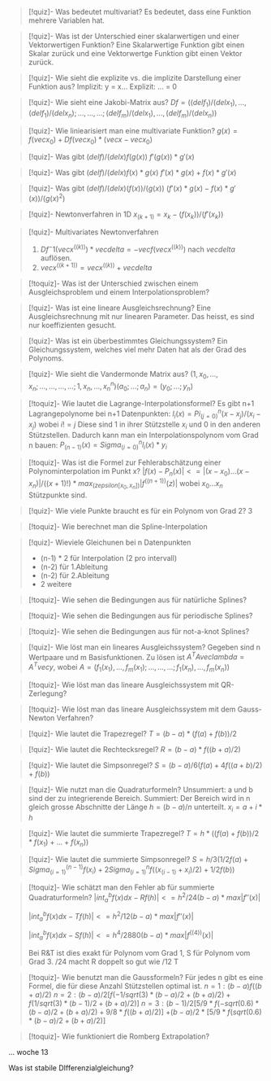 > [!quiz]- Was bedeutet multivariat?
> Es bedeutet, dass eine Funktion mehrere Variablen hat.

> [!quiz]- Was ist der Unterschied einer skalarwertigen und einer Vektorwertigen Funktion?
> Eine Skalarwertige Funktion gibt einen Skalar zurück und eine Vektorwertge Funktion gibt einen Vektor zurück.

> [!quiz]- Wie sieht die explizite vs. die implizite Darstellung einer Funktion aus?
> Implizit: y = x...
> Explizit: ... = 0

> [!quiz]- Wie sieht eine Jakobi-Matrix aus?
> $Df = ((del f_1) / (del x_1),...,(del f_1) / (del x_n);...,...,...;(del f_m) / (del x_1),...,(del f_m) / (del x_n))$

> [!quiz]- Wie liniearisiert man eine multivariate Funktion?
> $g(x) = f(vec x_0) + Df(vec x_0) * (vec x - vec x_0)$

> [!quiz]- Was gibt $(del f) / (del x) f(g(x))$
> $f'(g(x)) * g'(x)$

> [!quiz]- Was gibt $(del f) / (del x) f(x) * g(x)$
> $f'(x) * g(x) + f(x) * g'(x)$

> [!quiz]- Was gibt $(del f) / (del x) (f(x)) / (g(x))$
> $(f'(x) * g(x) - f(x) * g'(x)) / (g(x)^2)$

> [!quiz]- Newtonverfahren in 1D
> $x_(k+1) = x_k - (f(x_k)) / (f'(x_k))$

> [!quiz]- Multivariates Newtonverfahren
> 1. $Df^-1(vec x^((k))) * vec delta = -vec f(vec x^((k)))$ nach $vec delta$ auflösen.
> 2. $vec x^((k+1)) = vec x^((k)) + vec delta$

> [!toquiz]- Was ist der Unterschied zwischen einem Ausgleichsproblem und einem Interpolationsproblem?

> [!quiz]- Was ist eine lineare Ausgleichsrechnung?
> Eine Ausgleichsrechnung mit nur linearen Parameter. Das heisst, es sind nur koeffizienten gesucht. 

> [!quiz]- Was ist ein überbestimmtes Gleichungssystem?
> Ein Gleichungssystem, welches viel mehr Daten hat als der Grad des Polynoms.

> [!quiz]- Wie sieht die Vandermonde Matrix aus?
> $(1,x_0,...,x_n;...,...,...,...;1,x_n,...,x_n^n)(a_0;...;a_n) = (y_0;...;y_n)$

> [!toquiz]- Wie lautet die Lagrange-Interpolationsformel?
> Es gibt n+1 Lagrangepolynome bei n+1 Datenpunkten:
> $l_i(x) = Pi_(j=0)^n (x - x_j) / (x_i - x_j)$ wobei $i != j$
> Diese sind 1 in ihrer Stützstelle $x_i$ und 0 in den anderen Stützstellen.
> Dadurch kann man ein Interpolationspolynom vom Grad n bauen:
> $P_(n-1)(x) = Sigma_(i=0)^n  l_i(x) * y_i$

> [!toquiz]-  Was ist die Formel zur Fehlerabschätzung einer Polynominterpolation im Punkt x?
$|f(x) - P_n(x)| <= |(x-x_0)...(x-x_n)| / ((x + 1)!) * max_(z epsilon [x_0,x_n]) |f^((n+1))(z)|$ wobei $x_0 ... x_n$ Stützpunkte sind.

> [!quiz]- Wie viele Punkte braucht es für ein Polynom von Grad 2?
> 3

> [!toquiz]- Wie berechnet man die Spline-Interpolation

> [!quiz]- Wieviele Gleichunen bei n Datenpunkten
> - (n-1) * 2 für Interpolation (2 pro intervall)
> - (n-2) für 1.Ableitung
> - (n-2) für 2.Ableitung
> - 2 weitere

> [!toquiz]- Wie sehen die Bedingungen aus für natürliche Splines?

> [!toquiz]- Wie sehen die Bedingungen aus für periodische Splines?

> [!toquiz]- Wie sehen die Bedingungen aus für not-a-knot Splines?

> [!quiz]- Wie löst man ein lineares Ausgleichssystem?
> Gegeben sind n Wertpaare und m Basisfunktionen. Zu lösen ist $A^T A vec lambda = A^T vec y$, wobei $A = (f_1(x_1),...,f_m(x_1);...,...,...;f_1(x_n),...,f_m(x_n))$

> [!toquiz]- Wie löst man das lineare Ausgleichssystem mit QR-Zerlegung?

> [!toquiz]- Wie löst man das lineare Ausgleichssystem mit dem Gauss-Newton Verfahren?

> [!quiz]- Wie lautet die Trapezregel?
> $T = (b - a) * (f(a) + f(b)) / 2$

> [!quiz]- Wie lautet die Rechtecksregel?
> $R = (b - a) * f((b+a)/2)$

> [!quiz]- Wie lautet die Simpsonregel?
> $S = (b - a) / 6 (f(a) + 4f((a+b)/2)+f(b))$

> [!quiz]- Wie nutzt man die Quadraturformeln?
> Unsummiert: a und b sind der zu integrierende Bereich.
> Summiert: Der Bereich wird in n gleich grosse Abschnitte der Länge $h = (b - a) / n$ unterteilt. $x_i = a + i * h$

> [!quiz]- Wie lautet die summierte Trapezregel?
> $T = h * ((f(a) + f(b))/2 * f(x_1) + ... + f(x_n))$

> [!quiz]- Wie lautet die summierte Simpsonregel?
> $S = h/3 (1/2 f(a) + Sigma_(i=1)^(n-1) f(x_i) + 2 Sigma_(i=1)^n f((x_(i-1) + x_i)/2) + 1/2 f(b))$

> [!toquiz]- Wie schätzt man den Fehler ab für summierte Quadraturformeln?
> $|int_a^b f(x)dx - Rf(h)| <= h^2/24 (b - a) * max |f''(x)|$
> 
> $|int_a^b f(x)dx - Tf(h)| <= h^2/12 (b - a) * max |f''(x)|$
> 
> $|int_a^b f(x)dx - Sf(h)| <= h^4/2880 (b - a) * max |f^((4))(x)|$
>
> Bei R&T ist dies exakt für Polynom vom Grad 1, S für Polynom vom Grad 3. /24 macht R doppelt so gut wie /12 T

> [!toquiz]- Wie benutzt man die Gaussformeln?
> Für jedes n gibt es eine Formel, die für diese Anzahl Stützstellen optimal ist.
> $n = 1: (b-a) f((b+a)/2)$
> $n = 2: (b - a)/2 [f(-1/sqrt(3) * (b-a)/2 + (b+a)/2)+f(1/sqrt(3) * (b-1)/2 + (b+a)/2)]$
> $n = 3: (b-1)/2 [5/9 * f(-sqrt(0.6)*(b-a)/2+(b+a)/2) + 9/8 * f((b+a)/2)]$ $+ (b-a)/2 * [5/9 * f(sqrt(0.6) * (b-a)/2 + (b+a)/2)]$

> [!toquiz]- Wie funktioniert die Romberg Extrapolation?

... woche 13

Was ist stabile DIfferenzialgleichung?